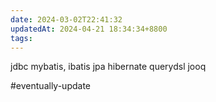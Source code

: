 ```yaml
---
date: 2024-03-02T22:41:32
updatedAt: 2024-04-21 18:34:34+8800
tags: 
---
```

jdbc
mybatis, ibatis
jpa
hibernate
querydsl
jooq

#eventually-update